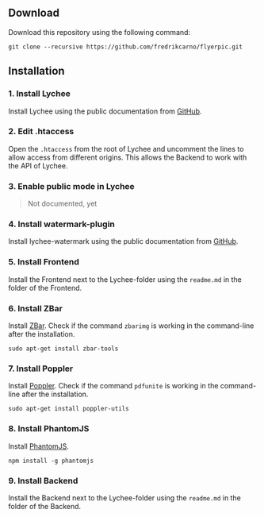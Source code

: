 ## Download

Download this repository using the following command:

	git clone --recursive https://github.com/fredrikcarno/flyerpic.git
	
## Installation

### 1. Install Lychee

Install Lychee using the public documentation from [GitHub](https://github.com/electerious/Lychee/blob/master/docs/Installation.md).
	
### 2. Edit .htaccess

Open the `.htaccess` from the root of Lychee and uncomment the lines to allow access from different origins. This allows the Backend to work with the API of Lychee.

### 3. Enable public mode in Lychee

> Not documented, yet

### 4. Install watermark-plugin 

Install lychee-watermark using the public documentation from [GitHub](https://github.com/electerious/lychee-watermark).

### 5. Install Frontend

Install the Frontend next to the Lychee-folder using the `readme.md` in the folder of the Frontend.

### 6. Install ZBar

Install [ZBar](http://zbar.sourceforge.net). Check if the command `zbarimg` is working in the command-line after the installation.

	sudo apt-get install zbar-tools

### 7. Install Poppler

Install [Poppler](http://poppler.freedesktop.org). Check if the command `pdfunite` is working in the command-line after the installation.

	sudo apt-get install poppler-utils
	
### 8. Install PhantomJS

Install [PhantomJS](http://phantomjs.org).

	npm install -g phantomjs

### 9. Install Backend

Install the Backend next to the Lychee-folder using the `readme.md` in the folder of the Backend.
